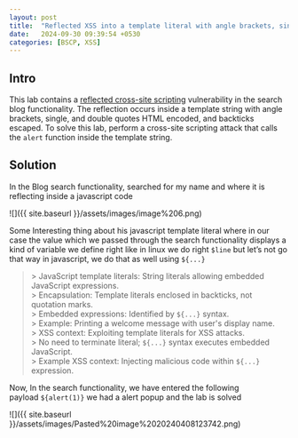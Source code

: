 ```yaml
---
layout: post
title:  "Reflected XSS into a template literal with angle brackets, single, double quotes"
date:   2024-09-30 09:39:54 +0530
categories: [BSCP, XSS]
---
```


## Intro

This lab contains a [reflected cross-site scripting](https://portswigger.net/web-security/cross-site-scripting/reflected) vulnerability in the search blog functionality. The reflection occurs inside a template string with angle brackets, single, and double quotes HTML encoded, and backticks escaped. To solve this lab, perform a cross-site scripting attack that calls the `alert` function inside the template string.

  

  

## Solution

In the Blog search functionality, searched for my name and where it is reflecting inside a javascript code 

  

![]({{ site.baseurl }}/assets/images/image%206.png)  

  

Some Interesting thing about his javascript template literal where in our case the value which we passed through the search functionality displays a kind of variable we define right like in linux we do right `$line` but let’s not go that way in javascript, we do that as well using `${...}`⁠ 

<blockquote>
  &gt; JavaScript template literals: String literals allowing embedded JavaScript expressions.<br>
  &gt; Encapsulation: Template literals enclosed in backticks, not quotation marks.<br>
  &gt; Embedded expressions: Identified by <code>${...}</code> syntax.<br>
  &gt; Example: Printing a welcome message with user's display name.<br>
  &gt; XSS context: Exploiting template literals for XSS attacks.<br>
  &gt; No need to terminate literal; <code>${...}</code> syntax executes embedded JavaScript.<br>
  &gt; Example XSS context: Injecting malicious code within <code>${...}</code> expression.
</blockquote>  

Now, In the search functionality, we have entered the following payload `${alert(1)}` we had a alert popup and the lab is solved 

  

![]({{ site.baseurl }}/assets/images/Pasted%20image%2020240408123742.png)